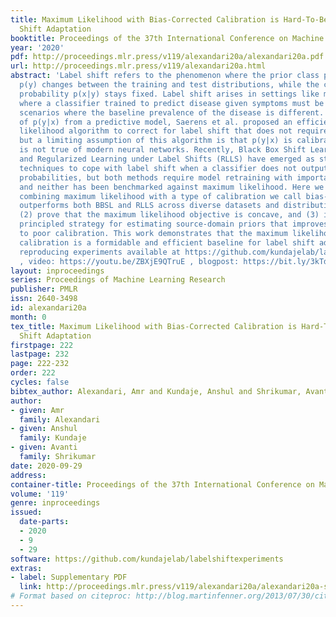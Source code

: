 ```yaml
---
title: Maximum Likelihood with Bias-Corrected Calibration is Hard-To-Beat at Label
  Shift Adaptation
booktitle: Proceedings of the 37th International Conference on Machine Learning
year: '2020'
pdf: http://proceedings.mlr.press/v119/alexandari20a/alexandari20a.pdf
url: http://proceedings.mlr.press/v119/alexandari20a.html
abstract: 'Label shift refers to the phenomenon where the prior class probability
  p(y) changes between the training and test distributions, while the conditional
  probability p(x|y) stays fixed. Label shift arises in settings like medical diagnosis,
  where a classifier trained to predict disease given symptoms must be adapted to
  scenarios where the baseline prevalence of the disease is different. Given estimates
  of p(y|x) from a predictive model, Saerens et al. proposed an efficient maximum
  likelihood algorithm to correct for label shift that does not require model retraining,
  but a limiting assumption of this algorithm is that p(y|x) is calibrated, which
  is not true of modern neural networks. Recently, Black Box Shift Learning (BBSL)
  and Regularized Learning under Label Shifts (RLLS) have emerged as state-of-the-art
  techniques to cope with label shift when a classifier does not output calibrated
  probabilities, but both methods require model retraining with importance weights
  and neither has been benchmarked against maximum likelihood. Here we (1) show that
  combining maximum likelihood with a type of calibration we call bias-corrected calibration
  outperforms both BBSL and RLLS across diverse datasets and distribution shifts,
  (2) prove that the maximum likelihood objective is concave, and (3) introduce a
  principled strategy for estimating source-domain priors that improves robustness
  to poor calibration. This work demonstrates that the maximum likelihood with appropriate
  calibration is a formidable and efficient baseline for label shift adaptation; notebooks
  reproducing experiments available at https://github.com/kundajelab/labelshiftexperiments
  , video: https://youtu.be/ZBXjE9QTruE , blogpost: https://bit.ly/3kTds7J'
layout: inproceedings
series: Proceedings of Machine Learning Research
publisher: PMLR
issn: 2640-3498
id: alexandari20a
month: 0
tex_title: Maximum Likelihood with Bias-Corrected Calibration is Hard-To-Beat at Label
  Shift Adaptation
firstpage: 222
lastpage: 232
page: 222-232
order: 222
cycles: false
bibtex_author: Alexandari, Amr and Kundaje, Anshul and Shrikumar, Avanti
author:
- given: Amr
  family: Alexandari
- given: Anshul
  family: Kundaje
- given: Avanti
  family: Shrikumar
date: 2020-09-29
address: 
container-title: Proceedings of the 37th International Conference on Machine Learning
volume: '119'
genre: inproceedings
issued:
  date-parts:
  - 2020
  - 9
  - 29
software: https://github.com/kundajelab/labelshiftexperiments
extras:
- label: Supplementary PDF
  link: http://proceedings.mlr.press/v119/alexandari20a/alexandari20a-supp.pdf
# Format based on citeproc: http://blog.martinfenner.org/2013/07/30/citeproc-yaml-for-bibliographies/
---
```

